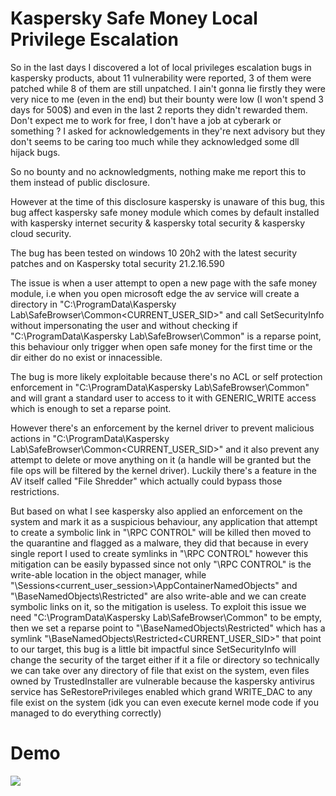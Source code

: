# Kaspersky Safe Money Local Privilege Escalation
So in the last days I discovered a lot of local privileges escalation bugs in kaspersky products, about 11 vulnerability were reported, 3 of them were patched while 8 of them are still unpatched. I ain't gonna lie firstly they were very nice to me (even in the end) but their bounty were low (I won't spend 3 days for 500$) and even in the last 2 reports they didn't rewarded them. Don't expect me to work for free, I don't have a job at cyberark or something ? I asked for acknowledgements in they're next advisory but they don't seems to be caring too much while they acknowledged some dll hijack bugs. 

So no bounty and no acknowledgments, nothing make me report this to them instead of public disclosure.

However at the time of this disclosure kaspersky is unaware of this bug, this bug affect kaspersky safe money module which comes by default installed with kaspersky internet security & kaspersky total security & kaspersky cloud security.


The bug has been tested on windows 10 20h2 with the latest security patches and on Kaspersky total security 21.2.16.590


The issue is when a user attempt to open a new page with the safe money module, i.e when you open microsoft edge the av service will create a directory in "C:\ProgramData\Kaspersky Lab\SafeBrowser\Common\<CURRENT_USER_SID>" and call SetSecurityInfo without impersonating the user and without checking if "C:\ProgramData\Kaspersky Lab\SafeBrowser\Common" is a reparse point, this behaviour only trigger when open safe money for the first time or the dir either do no exist or innacessible.


The bug is more likely exploitable because there's no ACL or self protection enforcement in "C:\ProgramData\Kaspersky Lab\SafeBrowser\Common" and will grant a standard user to access to it with GENERIC_WRITE access which is enough to set a reparse point.


However there's an enforcement by the kernel driver to prevent malicious actions in "C:\ProgramData\Kaspersky Lab\SafeBrowser\Common\<CURRENT_USER_SID>" and it also prevent any attempt to delete or move anything on it (a handle will be granted but the file ops will be filtered by the kernel driver). Luckily there's a feature in the AV itself called "File Shredder" which actually could bypass those restrictions.


But based on what I see kaspersky also applied an enforcement on the system and mark it as a suspicious behaviour, any application that attempt to create a symbolic link in "\RPC CONTROL\" will be killed then moved to the quarantine and flagged as a malware, they did that because in every single report I used to create symlinks in "\RPC CONTROL\" however this mitigation can be easily bypassed since not only "\RPC CONTROL\" is the write-able location in the object manager, while "\Sessions\<current_user_session>\AppContainerNamedObjects" and "\BaseNamedObjects\Restricted" are also write-able and we can create symbolic links on it, so the mitigation is useless.
To exploit this issue we need "C:\ProgramData\Kaspersky Lab\SafeBrowser\Common" to be empty, then we set a reparse point to "\BaseNamedObjects\Restricted" which has a symlink "\BaseNamedObjects\Restricted\<CURRENT_USER_SID>" that point to our target, this bug is a little bit impactful since SetSecurityInfo will change the security of the target either if it a file or directory so technically we can take over any directory of file that exist on the system, even files owned by TrustedInstaller are vulnerable because the kaspersky antivirus service has SeRestorePrivileges enabled which grand WRITE_DAC to any file exist on the system (idk you can even execute kernel mode code if you managed to do everything correctly)

# Demo

[![](https://img.youtube.com/vi/DbuiFs6_oTo/0.jpg)](https://www.youtube.com/watch?v=DbuiFs6_oTo "Demo")

